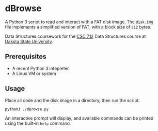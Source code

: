 # dBrowse
A Python 3 script to read and interact with a FAT disk image. The `disk.img` file implements a simplified version of FAT, with a block size of `512` bytes.

Data Structures coursework for the [CSC 712](https://catalog.dsu.edu/preview_course_nopop.php?catoid=41&coid=25740) Data Structures course at [Dakota State University](https://dsu.edu/).

## Prerequisites
* A recent Python 3 intepreter
* A Linux VM or system

## Usage
Place all code and the disk image in a directory, then run the script:
```bash
python3 ./dBrowse.py
```

An interactive prompt will display, and available commands can be printed using the built-in `help` command.